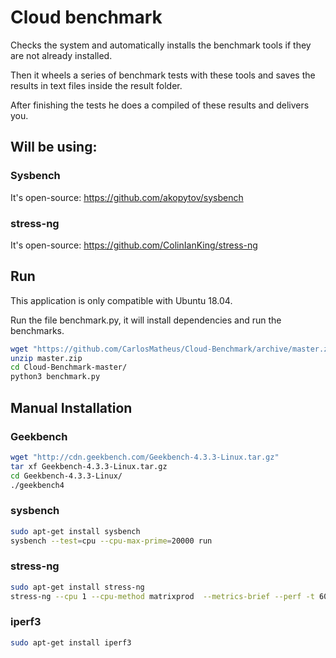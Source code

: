 # Cloud benchmark

Checks the system and automatically installs the benchmark tools if they are not already installed. 

Then it wheels a series of benchmark tests with these tools and saves the results in text files inside the result folder.

After finishing the tests he does a compiled of these results and delivers you.


## Will be using:

### Sysbench

It's open-source:
    https://github.com/akopytov/sysbench
    
### stress-ng

It's open-source:
    https://github.com/ColinIanKing/stress-ng

## Run

This application is only compatible with Ubuntu 18.04.

Run the file benchmark.py, it will install dependencies and run the benchmarks.

```bash
wget "https://github.com/CarlosMatheus/Cloud-Benchmark/archive/master.zip"
unzip master.zip
cd Cloud-Benchmark-master/
python3 benchmark.py
```

## Manual Installation

### Geekbench

```bash
wget "http://cdn.geekbench.com/Geekbench-4.3.3-Linux.tar.gz"
tar xf Geekbench-4.3.3-Linux.tar.gz
cd Geekbench-4.3.3-Linux/
./geekbench4
```

### sysbench

```bash
sudo apt-get install sysbench
sysbench --test=cpu --cpu-max-prime=20000 run
```

### stress-ng

```bash
sudo apt-get install stress-ng
stress-ng --cpu 1 --cpu-method matrixprod  --metrics-brief --perf -t 60
```

### iperf3

```bash
sudo apt-get install iperf3
```
